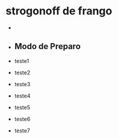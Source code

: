 # strogonoff de frango #

- 

-  ## Modo de Preparo

- teste1

- teste2

- teste3

- teste4

- teste5

- teste6

- teste7
